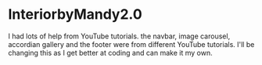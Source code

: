 # InteriorbyMandy2.0

I had lots of help from YouTube tutorials. the navbar, image carousel, accordian gallery and the footer were from different YouTube tutorials. I'll be changing this as I get better at coding and can make it my own.
 
